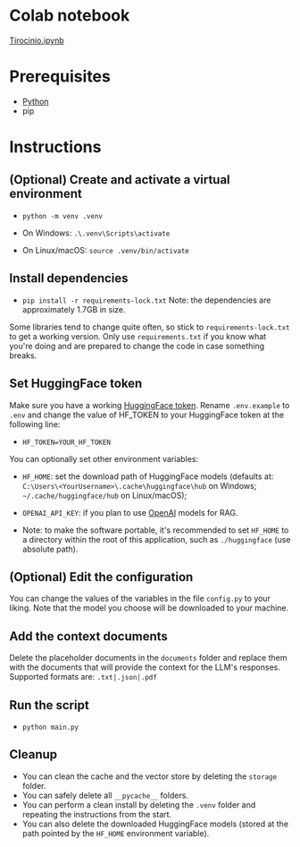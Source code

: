 # Colab notebook
[Tirocinio.ipynb](https://colab.research.google.com/drive/1RRcFArelbFlL2wS3fFYKjztTXXvbPmXV?usp=sharing)

# Prerequisites
- [Python](https://www.python.org/)
- pip

# Instructions
## (Optional) Create and activate a virtual environment
- `python -m venv .venv`

- On Windows: `.\.venv\Scripts\activate`
- On Linux/macOS: `source .venv/bin/activate`

## Install dependencies
- `pip install -r requirements-lock.txt`
Note: the dependencies are approximately 1.7GB in size.

Some libraries tend to change quite often, so stick to `requirements-lock.txt` to get a working version.
Only use `requirements.txt` if you know what you're doing and are prepared to change the code in case something breaks.

## Set HuggingFace token
Make sure you have a working [HuggingFace token](https://huggingface.co/).
Rename `.env.example` to `.env` and change the value of HF_TOKEN to your HuggingFace token at the following line:
- ```HF_TOKEN=YOUR_HF_TOKEN```

You can optionally set other environment variables:
- `HF_HOME`: set the download path of HuggingFace models (defaults at: `C:\Users\<YourUsername>\.cache\huggingface\hub` on Windows; `~/.cache/huggingface/hub` on Linux/macOS);
- `OPENAI_API_KEY`: if you plan to use [OpenAI](https://openai.com/api/) models for RAG.

- Note: to make the software portable, it's recommended to set `HF_HOME` to a directory within the root of this application, such as `./huggingface` (use absolute path).

## (Optional) Edit the configuration
You can change the values of the variables in the file `config.py` to your liking.
Note that the model you choose will be downloaded to your machine.

## Add the context documents
Delete the placeholder documents in the `documents` folder and replace them with the documents that will provide the context for the LLM's responses.
Supported formats are: `.txt|.json|.pdf`

## Run the script
- `python main.py`

## Cleanup
- You can clean the cache and the vector store by deleting the `storage` folder.
- You can safely delete all `__pycache__` folders.
- You can perform a clean install by deleting the `.venv` folder and repeating the instructions from the start.
- You can also delete the downloaded HuggingFace models (stored at the path pointed by the `HF_HOME` environment variable).
